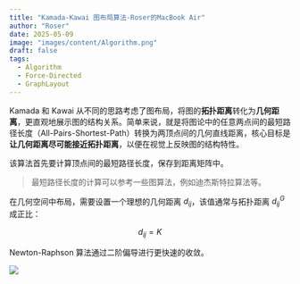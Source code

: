 ```yaml
---
title: "Kamada-Kawai 图布局算法-Roser的MacBook Air"
author: "Roser"
date: 2025-05-09
image: "images/content/Algorithm.png"
draft: false
tags:
  - Algorithm
  - Force-Directed
  - GraphLayout
---
```

Kamada 和 Kawai 从不同的思路考虑了图布局，将图的**拓扑距离**转化为**几何距离**，更直观地展示图的结构关系。简单来说，就是将图论中的任意两点间的最短路径长度（All-Pairs-Shortest-Path）转换为两顶点间的几何直线距离，核心目标是**让几何距离尽可能接近拓扑距离**，以便在视觉上反映图的结构特性。

该算法首先要计算顶点间的最短路径长度，保存到距离矩阵中。

> 最短路径长度的计算可以参考一些图算法，例如迪杰斯特拉算法等。

在几何空间中布局，需要设置一个理想的几何距离 $d_{ij}$，该值通常与拓扑距离 $d_{ij}^G$ 成正比：

$$
d_{ij}=K
$$

Newton-Raphson 算法通过二阶偏导进行更快速的收敛。

![](images/Newton-Raphson算法.png)